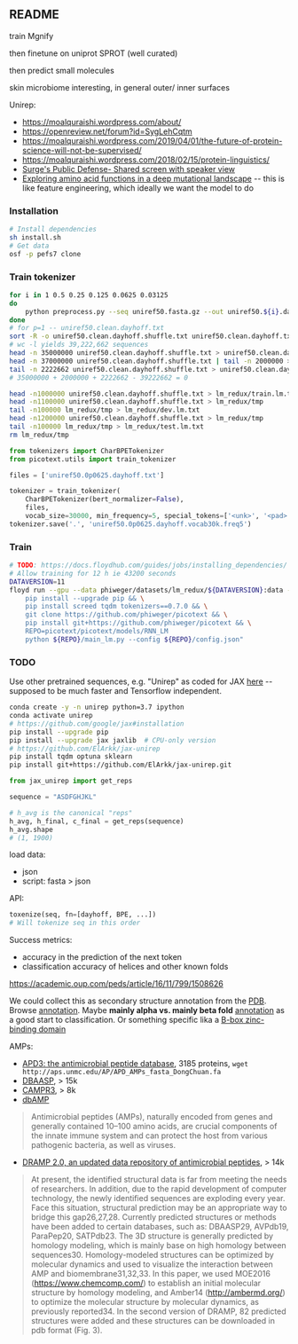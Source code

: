 ## README

train Mgnify

then finetune on uniprot SPROT (well curated)

then predict small molecules

skin microbiome interesting, in general outer/ inner surfaces

Unirep:

- https://moalquraishi.wordpress.com/about/
- https://openreview.net/forum?id=SygLehCqtm
- https://moalquraishi.wordpress.com/2019/04/01/the-future-of-protein-science-will-not-be-supervised/
- https://moalquraishi.wordpress.com/2018/02/15/protein-linguistics/
- [Surge's Public Defense- Shared screen with speaker view](https://harvard.zoom.us/rec/play/ucIsf7qsrG43T4aduQSDB_UsW9XuffisgyIZ-PQJyU-zBiYHZ1b1YOdEYOA26wooeBB5t5dbwjY7B-5a?startTime=1588098937000)
- [Exploring amino acid functions in a deep mutational landscape](https://www.biorxiv.org/content/10.1101/2020.05.26.116756v1.full.pdf) -- this is like feature engineering, which ideally we want the model to do



### Installation

```bash
# Install dependencies
sh install.sh
# Get data
osf -p pefs7 clone
```


### Train tokenizer


```bash
for i in 1 0.5 0.25 0.125 0.0625 0.03125
do
    python preprocess.py --seq uniref50.fasta.gz --out uniref50.${i}.dayhoff.txt -p ${i} --skip-header --maxlen 2000 --excluded-aa XBZJ
done
# for p=1 -- uniref50.clean.dayhoff.txt
sort -R -o uniref50.clean.dayhoff.shuffle.txt uniref50.clean.dayhoff.txt
# wc -l yields 39,222,662 sequences
head -n 35000000 uniref50.clean.dayhoff.shuffle.txt > uniref50.clean.dayhoff.train.lm.txt
head -n 37000000 uniref50.clean.dayhoff.shuffle.txt | tail -n 2000000 > uniref50.clean.dayhoff.dev.lm.txt
tail -n 2222662 uniref50.clean.dayhoff.shuffle.txt > uniref50.clean.dayhoff.test.lm.txt
# 35000000 + 2000000 + 2222662 - 39222662 = 0

head -n1000000 uniref50.clean.dayhoff.shuffle.txt > lm_redux/train.lm.txt
head -n1100000 uniref50.clean.dayhoff.shuffle.txt > lm_redux/tmp
tail -n100000 lm_redux/tmp > lm_redux/dev.lm.txt
head -n1200000 uniref50.clean.dayhoff.shuffle.txt > lm_redux/tmp
tail -n100000 lm_redux/tmp > lm_redux/test.lm.txt
rm lm_redux/tmp
```


```python
from tokenizers import CharBPETokenizer
from picotext.utils import train_tokenizer

files = ['uniref50.0p0625.dayhoff.txt']

tokenizer = train_tokenizer(
    CharBPETokenizer(bert_normalizer=False),
    files,
    vocab_size=30000, min_frequency=5, special_tokens=['<unk>', '<pad>'])
tokenizer.save('.', 'uniref50.0p0625.dayhoff.vocab30k.freq5')
```


### Train

```bash
# TODO: https://docs.floydhub.com/guides/jobs/installing_dependencies/
# Allow training for 12 h ie 43200 seconds
DATAVERSION=11
floyd run --gpu --data phiweger/datasets/lm_redux/${DATAVERSION}:data --mode job --env pytorch-1.4 --message "lm redux" --max-runtime 43200 --follow "\
    pip install --upgrade pip && \
    pip install screed tqdm tokenizers==0.7.0 && \
    git clone https://github.com/phiweger/picotext && \
    pip install git+https://github.com/phiweger/picotext && \
    REPO=picotext/picotext/models/RNN_LM
    python ${REPO}/main_lm.py --config ${REPO}/config.json"
```


### TODO


Use other pretrained sequences, e.g. "Unirep" as coded for JAX [here](https://github.com/ElArkk/jax-unirep) -- supposed to be much faster and Tensorflow independent.


```bash
conda create -y -n unirep python=3.7 ipython
conda activate unirep
# https://github.com/google/jax#installation
pip install --upgrade pip
pip install --upgrade jax jaxlib  # CPU-only version
# https://github.com/ElArkk/jax-unirep
pip install tqdm optuna sklearn
pip install git+https://github.com/ElArkk/jax-unirep.git
```


```python
from jax_unirep import get_reps

sequence = "ASDFGHJKL"

# h_avg is the canonical "reps"
h_avg, h_final, c_final = get_reps(sequence)
h_avg.shape
# (1, 1900)
```




load data:

- json
- script: fasta > json


API:

```python
toxenize(seq, fn=[dayhoff, BPE, ...])
# Will tokenize seq in this order
```

Success metrics:

- accuracy in the prediction of the next token
- classification accuracy of helices and other known folds

https://academic.oup.com/peds/article/16/11/799/1508626

We could collect this as secondary structure annotation from the [PDB](https://www.rcsb.org/pdb/protein/Q12809?addPDB=1BYW). Browse [annotation](https://www.rcsb.org/search/browse/membrane). Maybe __mainly alpha vs. mainly beta fold__ [annotation](https://www.rcsb.org/search/browse/cath) as a good start to classification. Or something specific lika a [B-box zinc-binding domain](https://www.rcsb.org/search/browse/scop)


AMPs:

- [APD3: the antimicrobial peptide database](http://aps.unmc.edu/AP/main.php), 3185 proteins, `wget http://aps.unmc.edu/AP/APD_AMPs_fasta_DongChuan.fa`
- [DBAASP](https://dbaasp.org/), > 15k
- [CAMPR3](http://www.camp.bicnirrh.res.in/), > 8k
- [dbAMP](https://academic.oup.com/nar/article/47/D1/D285/5150231)

> Antimicrobial peptides (AMPs), naturally encoded from genes and generally contained 10–100 amino acids, are crucial components of the innate immune system and can protect the host from various pathogenic bacteria, as well as viruses. 

- [DRAMP 2.0, an updated data repository of antimicrobial peptides](https://www.nature.com/articles/s41597-019-0154-y), > 14k

> At present, the identified structural data is far from meeting the needs of researchers. In addition, due to the rapid development of computer technology, the newly identified sequences are exploding every year. Face this situation, structural prediction may be an appropriate way to bridge this gap26,27,28. Currently predicted structures or methods have been added to certain databases, such as: DBAASP29, AVPdb19, ParaPep20, SATPdb23. The 3D structure is generally predicted by homology modeling, which is mainly base on high homology between sequences30. Homology-modeled structures can be optimized by molecular dynamics and used to visualize the interaction between AMP and biomembrane31,32,33. In this paper, we used MOE2016 (https://www.chemcomp.com/) to establish an initial molecular structure by homology modeling, and Amber14 (http://ambermd.org/) to optimize the molecular structure by molecular dynamics, as previously reported34. In the second version of DRAMP, 82 predicted structures were added and these structures can be downloaded in pdb format (Fig. 3).

